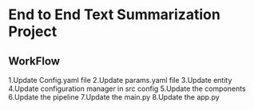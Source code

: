 # End to End Text Summarization Project

## WorkFlow

1.Update Config.yaml file
2.Update params.yaml file
3.Update entity
4.Update configuration manager in src config
5.Update the components
6.Update the pipeline
7.Update the main.py
8.Update the app.py

